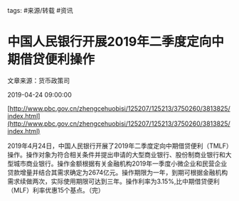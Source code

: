 tags: #来源/转载 #资讯 

# 中国人民银行开展2019年二季度定向中期借贷便利操作


文章来源：货币政策司

2019-04-24 09:00:00



[http://www.pbc.gov.cn/zhengcehuobisi/125207/125213/3750260/3813825/index.html](http://www.pbc.gov.cn/zhengcehuobisi/125207/125213/3750260/3813825/index.html)

2019年4月24日，中国人民银行开展了2019年二季度定向中期借贷便利（TMLF）操作。操作对象为符合相关条件并提出申请的大型商业银行、股份制商业银行和大型城市商业银行。操作金额根据有关金融机构2019年一季度小微企业和民营企业贷款增量并结合其需求确定为2674亿元。操作期限为一年，到期可根据金融机构需求续做两次，实际使用期限可达到三年。操作利率为3.15%,比中期借贷便利（MLF）利率优惠15个基点。（完）